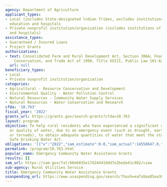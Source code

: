 ```yaml
---
agency: Department of Agriculture
applicant_types:
- Local (includes State-designated lndian Tribes, excludes institutions of higher
  education and hospitals
- Private nonprofit institution/organization (includes institutions of higher education
  and hospitals)
assistance_types:
- Guaranteed / Insured Loans
- Project Grants
authorizations:
- text: Consolidated Farm and Rural Development Act, Section 306A; Food, Agriculture,
    Conservation, and Trade Act of 1990, Title XXIII, Public Law 101-624.
  url: null
beneficiary_types:
- Local
- Private nonprofit institution/organization
categories:
- Agricultural - Resource Conservation and Development
- Environmental Quality - Water Pollution Control
- Natural Resources - Community Water Supply Services
- Natural Resources - Water Conservation and Research
cfda: '10.763'
fiscal_year: '2022'
grants_url: https://grants.gov/search-grants?cfda=10.763
layout: program
objective: To help rural residents who have experienced a significant decline in quantity
  or quality of water, due to an emergency event (such as drought, earthquake, hurricane
  or tornado), to obtain adequate quantities of water that meet the standards of the
  Safe Drinking Water Act.
obligations: '[{"x":"2022","sam_estimate":0.0,"sam_actual":14550647.0,"usa_spending_actual":14012144.48},{"x":"2023","sam_estimate":15000000.0,"sam_actual":0.0,"usa_spending_actual":16983686.02},{"x":"2024","sam_estimate":15000000.0,"sam_actual":0.0,"usa_spending_actual":7767000.0}]'
permalink: /program/10.763.html
popular_name: Emergency Community Water Assistance Grants
results: []
sam_url: https://sam.gov/fal/60e6035e17d244419dd7e2beda41c982/view
sub-agency: Rural Utilities Service
title: Emergency Community Water Assistance Grants
usaspending_url: https://www.usaspending.gov/search/?hash=eafa9aa85ea30ed98241907dc2202fff
---
```

